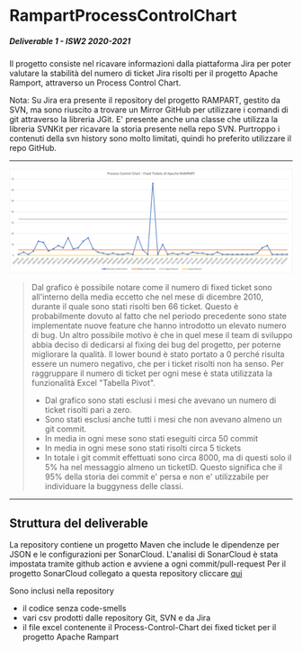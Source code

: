 # RampartProcessControlChart
##### Deliverable 1 - ISW2 2020-2021

Il progetto consiste nel ricavare informazioni dalla piattaforma Jira per poter valutare la
stabilità del numero di ticket Jira risolti per il progetto Apache Ramport, attraverso un Process Control Chart.


Nota: Su Jira era presente il repository del progetto RAMPART, gestito da SVN, ma sono riuscito a trovare un Mirror GitHub 
per utilizzare i comandi di git attraverso la libreria JGit. E' presente anche una classe che utilizza la libreria SVNKit per ricavare 
la storia presente nella repo SVN. Purtroppo i contenuti della svn history sono molto limitati, quindi ho preferito utilizzare il repo GitHub.

---

![Process-Control-Chart-Rampart](pcc.png)
> Dal grafico è possibile notare come il numero di fixed ticket 
> sono all'interno della media eccetto che nel mese di dicembre 2010, 
> durante il quale sono stati risolti ben 66 ticket. Questo è probabilmente dovuto al fatto che
> nel periodo precedente sono state implementate nuove feature che hanno introdotto un elevato 
> numero di bug. Un altro possibile motivo è che in quel mese il team di sviluppo abbia deciso di
> dedicarsi al fixing dei bug del progetto, per poterne migliorare la qualità. Il lower bound è stato 
> portato a 0 perché risulta essere un numero negativo, che per i ticket risolti non ha senso.
> Per raggruppare il numero di ticket per ogni mese è stata utilizzata la funzionalità Excel "Tabella Pivot".
> - Dal grafico sono stati esclusi i mesi che avevano un numero di ticket risolti pari a zero.
> - Sono stati esclusi anche tutti i mesi che non avevano almeno un git commit.
> - In media in ogni mese sono stati eseguiti circa 50 commit
> - In media in ogni mese sono stati risolti circa 5 tickets
> - In totale i git commit effettuati sono circa 8000, ma di questi solo il 5% ha nel messaggio almeno un ticketID. Questo significa che il 95% della storia dei commit e' persa e non e' utilizzabile per individuare la buggyness delle classi.
---

## Struttura del deliverable
La repository contiene un progetto Maven che include le dipendenze per JSON e le configurazioni per SonarCloud.
L'analisi di SonarCloud è stata impostata tramite github action e avviene a ogni commit/pull-request
Per il progetto SonarCloud collegato a questa repository cliccare [qui](https://sonarcloud.io/dashboard?id=redjack96_RampartProcessControlChart)

Sono inclusi nella repository
- il codice senza code-smells
- vari csv prodotti dalle repository Git, SVN e da Jira
- il file excel contenente il Process-Control-Chart dei fixed ticket per il progetto Apache Rampart

